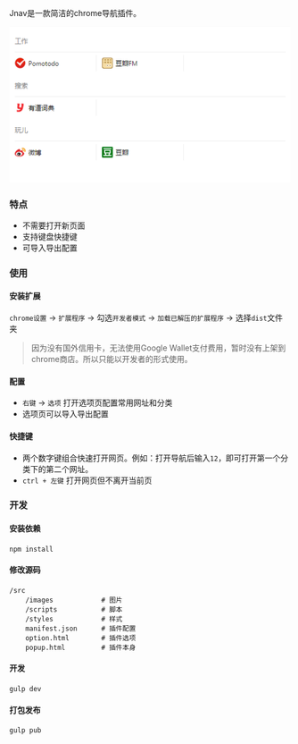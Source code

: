 Jnav是一款简洁的chrome导航插件。

![Alt text](https://raw.githubusercontent.com/JeremyFan/Jnav/master/doc-matter/jnav.png "Jnav截图")

### 特点
- 不需要打开新页面
- 支持键盘快捷键
- 可导入导出配置

### 使用

#### 安装扩展
`chrome设置` → `扩展程序` → 勾选`开发者模式` → `加载已解压的扩展程序` → 选择`dist`文件夹

> 因为没有国外信用卡，无法使用Google Wallet支付费用，暂时没有上架到chrome商店。所以只能以开发者的形式使用。

#### 配置
- `右键` → `选项` 打开选项页配置常用网址和分类
- 选项页可以导入导出配置
#### 快捷键
- 两个数字键组合快速打开网页。例如：打开导航后输入`12`，即可打开第一个分类下的第二个网址。
- `ctrl + 左键` 打开网页但不离开当前页
### 开发
#### 安装依赖
```
npm install
```
#### 修改源码
```
/src
	/images            # 图片
	/scripts           # 脚本
	/styles            # 样式
	manifest.json      # 插件配置
	option.html        # 插件选项
	popup.html         # 插件本身
```
#### 开发
```
gulp dev
```
#### 打包发布
```
gulp pub
```